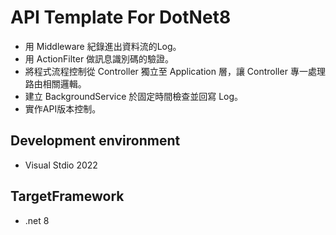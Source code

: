 # API Template For DotNet8
* 用 Middleware 紀錄進出資料流的Log。
* 用 ActionFilter 做訊息識別碼的驗證。
* 將程式流程控制從 Controller 獨立至 Application 層，讓 Controller 專一處理路由相關邏輯。
* 建立 BackgroundService 於固定時間檢查並回寫 Log。
* 實作API版本控制。

## Development environment
* Visual Stdio 2022

## TargetFramework
* .net 8
